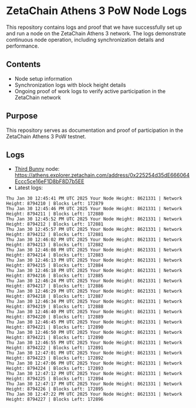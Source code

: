 # ZetaChain Athens 3 PoW Node Logs
This repository contains logs and proof that we have successfully set up and run a node on the ZetaChain Athens 3 network. The logs demonstrate continuous node operation, including synchronization details and performance.

## Contents
- Node setup information
- Synchronization logs with block height details
- Ongoing proof of work logs to verify active participation in the ZetaChain network

## Purpose
This repository serves as documentation and proof of participation in the ZetaChain Athens 3 PoW testnet.

## Logs

- [Third Bunny](https://thirdbunny.xyz/) node: https://athens.explorer.zetachain.com/address/0x225254d35dE666064Eccc5ce16eF1D8bF8D7b5EE
- Latest logs:
```
Thu Jan 30 12:45:41 PM UTC 2025 Your Node Height: 8621331 | Network Height: 8794210 | Blocks Left: 172879
Thu Jan 30 12:45:46 PM UTC 2025 Your Node Height: 8621331 | Network Height: 8794211 | Blocks Left: 172880
Thu Jan 30 12:45:52 PM UTC 2025 Your Node Height: 8621331 | Network Height: 8794212 | Blocks Left: 172881
Thu Jan 30 12:45:57 PM UTC 2025 Your Node Height: 8621331 | Network Height: 8794212 | Blocks Left: 172881
Thu Jan 30 12:46:02 PM UTC 2025 Your Node Height: 8621331 | Network Height: 8794213 | Blocks Left: 172882
Thu Jan 30 12:46:08 PM UTC 2025 Your Node Height: 8621331 | Network Height: 8794214 | Blocks Left: 172883
Thu Jan 30 12:46:13 PM UTC 2025 Your Node Height: 8621331 | Network Height: 8794215 | Blocks Left: 172884
Thu Jan 30 12:46:18 PM UTC 2025 Your Node Height: 8621331 | Network Height: 8794216 | Blocks Left: 172885
Thu Jan 30 12:46:24 PM UTC 2025 Your Node Height: 8621331 | Network Height: 8794217 | Blocks Left: 172886
Thu Jan 30 12:46:29 PM UTC 2025 Your Node Height: 8621331 | Network Height: 8794218 | Blocks Left: 172887
Thu Jan 30 12:46:34 PM UTC 2025 Your Node Height: 8621331 | Network Height: 8794219 | Blocks Left: 172888
Thu Jan 30 12:46:40 PM UTC 2025 Your Node Height: 8621331 | Network Height: 8794220 | Blocks Left: 172889
Thu Jan 30 12:46:45 PM UTC 2025 Your Node Height: 8621331 | Network Height: 8794221 | Blocks Left: 172890
Thu Jan 30 12:46:50 PM UTC 2025 Your Node Height: 8621331 | Network Height: 8794221 | Blocks Left: 172890
Thu Jan 30 12:46:55 PM UTC 2025 Your Node Height: 8621331 | Network Height: 8794222 | Blocks Left: 172891
Thu Jan 30 12:47:01 PM UTC 2025 Your Node Height: 8621331 | Network Height: 8794223 | Blocks Left: 172892
Thu Jan 30 12:47:06 PM UTC 2025 Your Node Height: 8621331 | Network Height: 8794224 | Blocks Left: 172893
Thu Jan 30 12:47:12 PM UTC 2025 Your Node Height: 8621331 | Network Height: 8794225 | Blocks Left: 172894
Thu Jan 30 12:47:17 PM UTC 2025 Your Node Height: 8621331 | Network Height: 8794226 | Blocks Left: 172895
Thu Jan 30 12:47:22 PM UTC 2025 Your Node Height: 8621331 | Network Height: 8794227 | Blocks Left: 172896
```
